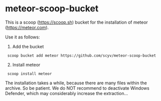 # meteor-scoop-bucket

This is a scoop (https://scoop.sh) bucket for the installation of meteor (https://meteor.com).

Use it as follows:

1. Add the bucket
```
 scoop bucket add meteor https://github.com/scyv/meteor-scoop-bucket
```

2. Install meteor
```
 scoop install meteor
```
The installation takes a while, because there are many files within the archive. So be patient. We do NOT recommend to deactivate Windows Defender, which may considerably increase the extraction...

